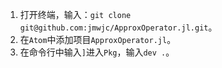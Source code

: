 1. 打开终端，输入：`git clone git@github.com:jmwjc/ApproxOperator.jl.git`。
2. 在`Atom`中添加项目`ApproxOperator.jl`。
3. 在命令行中输入`]`进入`Pkg`，输入`dev .`。